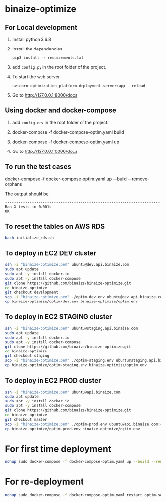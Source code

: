 # binaize-optimize

## For Local development

1. Install python 3.6.8

2. Install the dependencies

    ```
    pip3 install -r requirements.txt
    ```
   
3. add ```config.py``` in the root folder of the project.

4. To start the web server

    ``` 
    uvicorn optimization_platform.deployment.server:app --reload 
    ```
   
5. Go to http://127.0.0.1:8000/docs

## Using docker and docker-compose

1. add ```config.env``` in the root folder of the project.

2. docker-compose -f docker-compose-optim.yaml build

3. docker-compose -f docker-compose-optim.yaml up

4. Go to http://127.0.0.1:6006/docs

## To run the test cases

docker-compose -f docker-compose-optim.yaml up --build --remove-orphans

The output should be 
```
----------------------------------------------------------------------     
Ran X tests in 0.001s          
OK
```

## To reset the tables on AWS RDS

```bash
bash initialize_rds.sh
```

## To deploy in EC2 DEV cluster

```bash
ssh -i "binaize-optimize.pem" ubuntu@dev.api.binaize.com
sudo apt update
sudo apt -y install docker.io
sudo apt -y install docker-compose
git clone https://github.com/binaize/binaize-optimize.git
cd binaize-optimize
git checkout development
scp -i "binaize-optimize.pem" ./optim-dev.env ubuntu@dev.api.binaize.com:~/binaize-optimize/
cp binaize-optimize/optim-dev.env binaize-optimize/optim.env
```

## To deploy in EC2 STAGING cluster

```bash
ssh -i "binaize-optimize.pem" ubuntu@staging.api.binaize.com
sudo apt update
sudo apt -y install docker.io
sudo apt -y install docker-compose
git clone https://github.com/binaize/binaize-optimize.git
cd binaize-optimize
git checkout staging
scp -i "binaize-optimize.pem" ./optim-staging.env ubuntu@staging.api.binaize.com:~/binaize-optimize/
cp binaize-optimize/optim-staging.env binaize-optimize/optim.env
```

## To deploy in EC2 PROD cluster

```bash
ssh -i "binaize-optimize.pem" ubuntu@api.binaize.com
sudo apt update
sudo apt -y install docker.io
sudo apt -y install docker-compose
git clone https://github.com/binaize/binaize-optimize.git
cd binaize-optimize
git checkout master
scp -i "binaize-optimize.pem" ./optim-prod.env ubuntu@api.binaize.com:~/binaize-optimize/
cp binaize-optimize/optim-prod.env binaize-optimize/optim.env
```

# For first time deployment

```bash
nohup sudo docker-compose -f docker-compose-optim.yaml up --build --remove-orphans >> ~/optim.out&
```

# For re-deployment
```bash
nohup sudo docker-compose -f docker-compose-optim.yaml restart optim-server optim-scheduler >> ~/optim.out&
```
